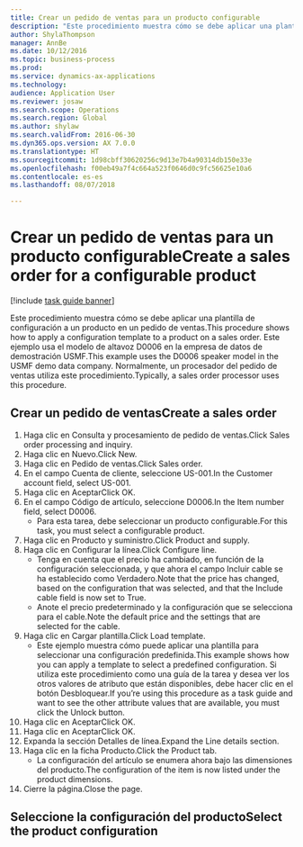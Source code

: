 ```yaml
--- 
title: Crear un pedido de ventas para un producto configurable
description: "Este procedimiento muestra cómo se debe aplicar una plantilla de configuración a un producto en un pedido de ventas."
author: ShylaThompson
manager: AnnBe
ms.date: 10/12/2016
ms.topic: business-process
ms.prod: 
ms.service: dynamics-ax-applications
ms.technology: 
audience: Application User
ms.reviewer: josaw
ms.search.scope: Operations
ms.search.region: Global
ms.author: shylaw
ms.search.validFrom: 2016-06-30
ms.dyn365.ops.version: AX 7.0.0
ms.translationtype: HT
ms.sourcegitcommit: 1d98cbff30620256c9d13e7b4a90314db150e33e
ms.openlocfilehash: f00eb49a7f4c664a523f0646d0c9fc56625e10a6
ms.contentlocale: es-es
ms.lasthandoff: 08/07/2018

---
```

# <a name="create-a-sales-order-for-a-configurable-product"></a><span data-ttu-id="dca06-103">Crear un pedido de ventas para un producto configurable</span><span class="sxs-lookup"><span data-stu-id="dca06-103">Create a sales order for a configurable product</span></span>

[!include [task guide banner](../../includes/task-guide-banner.md)]

<span data-ttu-id="dca06-104">Este procedimiento muestra cómo se debe aplicar una plantilla de configuración a un producto en un pedido de ventas.</span><span class="sxs-lookup"><span data-stu-id="dca06-104">This procedure shows how to apply a configuration template to a product on a sales order.</span></span> <span data-ttu-id="dca06-105">Este ejemplo usa el modelo de altavoz D0006 en la empresa de datos de demostración USMF.</span><span class="sxs-lookup"><span data-stu-id="dca06-105">This example uses the D0006 speaker model in the USMF demo data company.</span></span> <span data-ttu-id="dca06-106">Normalmente, un procesador del pedido de ventas utiliza este procedimiento.</span><span class="sxs-lookup"><span data-stu-id="dca06-106">Typically, a sales order processor uses this procedure.</span></span>


## <a name="create-a-sales-order"></a><span data-ttu-id="dca06-107">Crear un pedido de ventas</span><span class="sxs-lookup"><span data-stu-id="dca06-107">Create a sales order</span></span>
1. <span data-ttu-id="dca06-108">Haga clic en Consulta y procesamiento de pedido de ventas.</span><span class="sxs-lookup"><span data-stu-id="dca06-108">Click Sales order processing and inquiry.</span></span>
2. <span data-ttu-id="dca06-109">Haga clic en Nuevo.</span><span class="sxs-lookup"><span data-stu-id="dca06-109">Click New.</span></span>
3. <span data-ttu-id="dca06-110">Haga clic en Pedido de ventas.</span><span class="sxs-lookup"><span data-stu-id="dca06-110">Click Sales order.</span></span>
4. <span data-ttu-id="dca06-111">En el campo Cuenta de cliente, seleccione US-001.</span><span class="sxs-lookup"><span data-stu-id="dca06-111">In the Customer account field, select US-001.</span></span> 
5. <span data-ttu-id="dca06-112">Haga clic en Aceptar</span><span class="sxs-lookup"><span data-stu-id="dca06-112">Click OK.</span></span>
6. <span data-ttu-id="dca06-113">En el campo Código de artículo, seleccione D0006.</span><span class="sxs-lookup"><span data-stu-id="dca06-113">In the Item number field, select D0006.</span></span>
    * <span data-ttu-id="dca06-114">Para esta tarea, debe seleccionar un producto configurable.</span><span class="sxs-lookup"><span data-stu-id="dca06-114">For this task, you must select a configurable product.</span></span>  
7. <span data-ttu-id="dca06-115">Haga clic en Producto y suministro.</span><span class="sxs-lookup"><span data-stu-id="dca06-115">Click Product and supply.</span></span>
8. <span data-ttu-id="dca06-116">Haga clic en Configurar la línea.</span><span class="sxs-lookup"><span data-stu-id="dca06-116">Click Configure line.</span></span>
    * <span data-ttu-id="dca06-117">Tenga en cuenta que el precio ha cambiado, en función de la configuración seleccionada, y que ahora el campo Incluir cable se ha establecido como Verdadero.</span><span class="sxs-lookup"><span data-stu-id="dca06-117">Note that the price has changed, based on the configuration that was selected, and that the Include cable field is now set to True.</span></span>  
    * <span data-ttu-id="dca06-118">Anote el precio predeterminado y la configuración que se selecciona para el cable.</span><span class="sxs-lookup"><span data-stu-id="dca06-118">Note the default price and the settings that are selected for the cable.</span></span>  
9. <span data-ttu-id="dca06-119">Haga clic en Cargar plantilla.</span><span class="sxs-lookup"><span data-stu-id="dca06-119">Click Load template.</span></span>
    * <span data-ttu-id="dca06-120">Este ejemplo muestra cómo puede aplicar una plantilla para seleccionar una configuración predefinida.</span><span class="sxs-lookup"><span data-stu-id="dca06-120">This example shows how you can apply a template to select a predefined configuration.</span></span> <span data-ttu-id="dca06-121">Si utiliza este procedimiento como una guía de la tarea y desea ver los otros valores de atributo que están disponibles, debe hacer clic en el botón Desbloquear.</span><span class="sxs-lookup"><span data-stu-id="dca06-121">If you’re using this procedure as a task guide and want to see the other attribute values that are available, you must click the Unlock button.</span></span>  
10. <span data-ttu-id="dca06-122">Haga clic en Aceptar</span><span class="sxs-lookup"><span data-stu-id="dca06-122">Click OK.</span></span>
11. <span data-ttu-id="dca06-123">Haga clic en Aceptar</span><span class="sxs-lookup"><span data-stu-id="dca06-123">Click OK.</span></span>
12. <span data-ttu-id="dca06-124">Expanda la sección Detalles de línea.</span><span class="sxs-lookup"><span data-stu-id="dca06-124">Expand the Line details section.</span></span>
13. <span data-ttu-id="dca06-125">Haga clic en la ficha Producto.</span><span class="sxs-lookup"><span data-stu-id="dca06-125">Click the Product tab.</span></span>
    * <span data-ttu-id="dca06-126">La configuración del artículo se enumera ahora bajo las dimensiones del producto.</span><span class="sxs-lookup"><span data-stu-id="dca06-126">The configuration of the item is now listed under the product dimensions.</span></span>  
14. <span data-ttu-id="dca06-127">Cierre la página.</span><span class="sxs-lookup"><span data-stu-id="dca06-127">Close the page.</span></span>

## <a name="select-the-product-configuration"></a><span data-ttu-id="dca06-128">Seleccione la configuración del producto</span><span class="sxs-lookup"><span data-stu-id="dca06-128">Select the product configuration</span></span>


